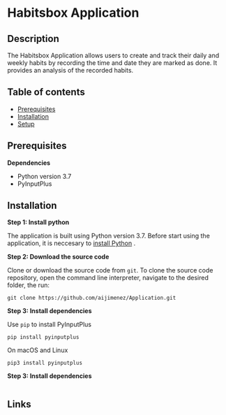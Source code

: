 # Habitsbox Application

## Description

The Habitsbox Application allows users to create and track their daily and weekly habits by recording the time and date they are marked as done. It provides an analysis of the recorded habits.

## Table of contents
* [Prerequisites](#Prerequisites)
* [Installation](#Installation)
* [Setup](#setup)

## Prerequisites

**Dependencies**  
* Python version 3.7
* PyInputPlus

## Installation

**Step 1: Install python**  

The application is built using Python version 3.7. Before start using the application, it is neccesary to [install Python](https://www.python.org/downloads/) . 

**Step 2: Download the source code**  

Clone or download the source code from ``git``. To clone the source code repository, open the command line interpreter, navigate to the desired folder, the run:
```
git clone https://github.com/aijimenez/Application.git
```

**Step 3: Install dependencies**  

Use ``pip`` to install PyInputPlus
```
pip install pyinputplus
```
On macOS and Linux
```
pip3 install pyinputplus
```

**Step 3: Install dependencies**  


```

```



## Links

